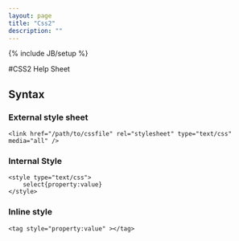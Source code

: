 ```yaml
---
layout: page
title: "Css2"
description: ""
---
```

{% include JB/setup %}

#CSS2 Help Sheet

## Syntax
### External style sheet
	<link href="/path/to/cssfile" rel="stylesheet" type="text/css" media="all" />

### Internal Style
	<style type="text/css">
		select{property:value}
	</style>
### Inline style
	<tag style="property:value" ></tag>
